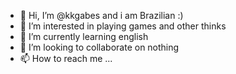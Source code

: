 - 👋 Hi, I’m @kkgabes and i am Brazilian :)
- 👀 I’m interested in playing games and other thinks
- 🌱 I’m currently learning english
- 💞️ I’m looking to collaborate on nothing
- 📫 How to reach me ...

<!---
kkgabes/kkgabes is a ✨ special ✨ repository because its `README.md` (this file) appears on your GitHub profile.
You can click the Preview link to take a look at your changes.
--->
